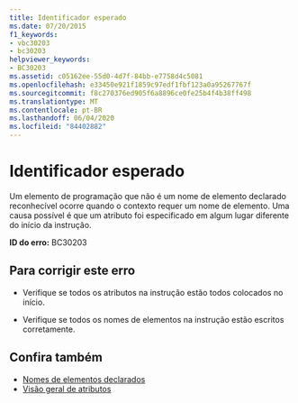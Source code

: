 ```yaml
---
title: Identificador esperado
ms.date: 07/20/2015
f1_keywords:
- vbc30203
- bc30203
helpviewer_keywords:
- BC30203
ms.assetid: c05162ee-55d0-4d7f-84bb-e7758d4c5081
ms.openlocfilehash: e33450e921f1859c97edf1fbf123a0a95267767f
ms.sourcegitcommit: f8c270376ed905f6a8896ce0fe25b4f4b38ff498
ms.translationtype: MT
ms.contentlocale: pt-BR
ms.lasthandoff: 06/04/2020
ms.locfileid: "84402882"
---
```

# <a name="identifier-expected"></a>Identificador esperado
Um elemento de programação que não é um nome de elemento declarado reconhecível ocorre quando o contexto requer um nome de elemento. Uma causa possível é que um atributo foi especificado em algum lugar diferente do início da instrução.  
  
 **ID do erro:** BC30203  
  
## <a name="to-correct-this-error"></a>Para corrigir este erro  
  
- Verifique se todos os atributos na instrução estão todos colocados no início.  
  
- Verifique se todos os nomes de elementos na instrução estão escritos corretamente.  
  
## <a name="see-also"></a>Confira também

- [Nomes de elementos declarados](../../programming-guide/language-features/declared-elements/declared-element-names.md)
- [Visão geral de atributos](../../programming-guide/concepts/attributes/index.md)
